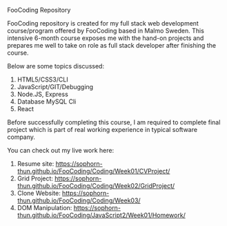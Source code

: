 FooCoding Repository

FooCoding repository is created for my full stack web development course/program offered by FooCoding based in Malmo Sweden. This intensive 6-month course exposes me with the hand-on projects and prepares me well to take on role as full stack developer after finishing the course. 

Below are some topics discussed:
1. HTML5/CSS3/CLI
2. JavaScript/GIT/Debugging
3. Node.JS, Express
4. Database MySQL Cli
5. React

Before successfully completing this course, I am required to complete final project which is part of real working experience in typical software company. 

You can check out my live work here:
1. Resume site: https://sophorn-thun.github.io/FooCoding/Coding/Week01/CVProject/ 
2. Grid Project: https://sophorn-thun.github.io/FooCoding/Coding/Week02/GridProject/
3. Clone Website: https://sophorn-thun.github.io/FooCoding/Coding/Week03/ 
4. DOM Manipulation: https://sophorn-thun.github.io/FooCoding/JavaScript2/Week01/Homework/

